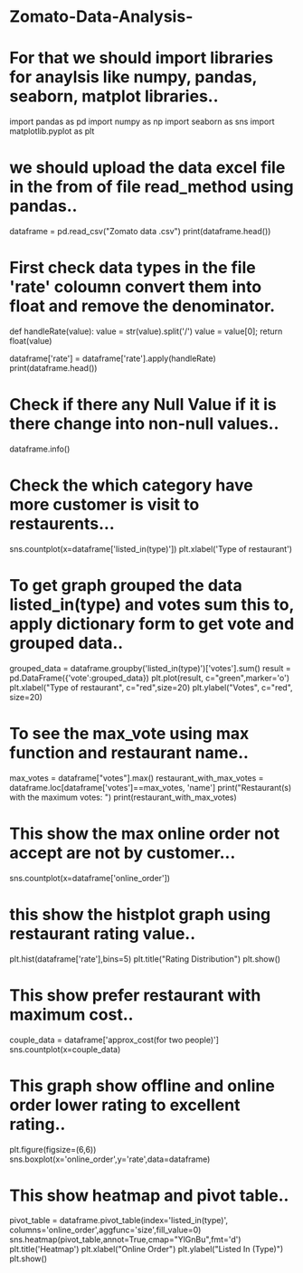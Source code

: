 # Zomato-Data-Analysis-

# For that we should import libraries for anaylsis like numpy, pandas, seaborn, matplot libraries.. 
import pandas as pd
import numpy as np
import seaborn as sns
import matplotlib.pyplot as plt

# we should upload the data excel file in the from of file read_method using pandas..
dataframe = pd.read_csv("Zomato data .csv")
print(dataframe.head())

# First check data types in the file 'rate' coloumn convert them into float and remove the denominator.   
def handleRate(value):
    value = str(value).split('/')
    value = value[0];
    return float(value)
  
dataframe['rate'] = dataframe['rate'].apply(handleRate)
print(dataframe.head())

# Check if there any Null Value if it is there change into non-null values..
dataframe.info()

# Check the which category have more customer is visit to restaurents...
sns.countplot(x=dataframe['listed_in(type)'])
plt.xlabel('Type of restaurant')

# To get graph grouped the data listed_in(type) and votes sum this to, apply dictionary form to get vote and grouped data..
grouped_data = dataframe.groupby('listed_in(type)')['votes'].sum()
result = pd.DataFrame({'vote':grouped_data})
plt.plot(result, c="green",marker='o')
plt.xlabel("Type of restaurant", c="red",size=20)
plt.ylabel("Votes", c="red", size=20)

# To see the max_vote using max function and restaurant name..
max_votes = dataframe["votes"].max()
restaurant_with_max_votes = dataframe.loc[dataframe['votes']==max_votes, 'name']
print("Restaurant(s) with the maximum votes: ")
print(restaurant_with_max_votes)

# This show the max online order not accept are not by customer...
sns.countplot(x=dataframe['online_order'])

# this show the histplot graph using restaurant rating value..
plt.hist(dataframe['rate'],bins=5)
plt.title("Rating Distribution")
plt.show()

# This show prefer restaurant with maximum cost..
couple_data = dataframe['approx_cost(for two people)']
sns.countplot(x=couple_data)

# This graph show offline and online order lower rating to excellent rating..
plt.figure(figsize=(6,6))
sns.boxplot(x='online_order',y='rate',data=dataframe)

# This show heatmap and pivot table..
pivot_table = dataframe.pivot_table(index='listed_in(type)', columns='online_order',aggfunc='size',fill_value=0)
sns.heatmap(pivot_table,annot=True,cmap="YlGnBu",fmt='d')
plt.title('Heatmap')
plt.xlabel("Online Order")
plt.ylabel("Listed In (Type)")
plt.show()
